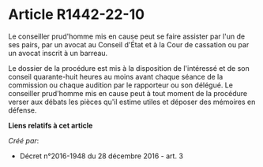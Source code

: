 # Article R1442-22-10

Le conseiller prud'homme mis en cause peut se faire assister par l'un de  ses pairs, par un avocat au Conseil d'État et à la
Cour de cassation ou  par un avocat inscrit à un barreau. 

Le dossier  de la procédure est mis à la disposition de l'intéressé et de son  conseil quarante-huit heures au moins avant
chaque séance de la  commission ou chaque audition par le rapporteur ou son délégué. Le  conseiller prud'homme mis en cause
peut à tout moment de la procédure  verser aux débats les pièces qu'il estime utiles et déposer des mémoires  en défense.

**Liens relatifs à cet article**

_Créé par_:

  - Décret n°2016-1948 du 28 décembre 2016 - art. 3
